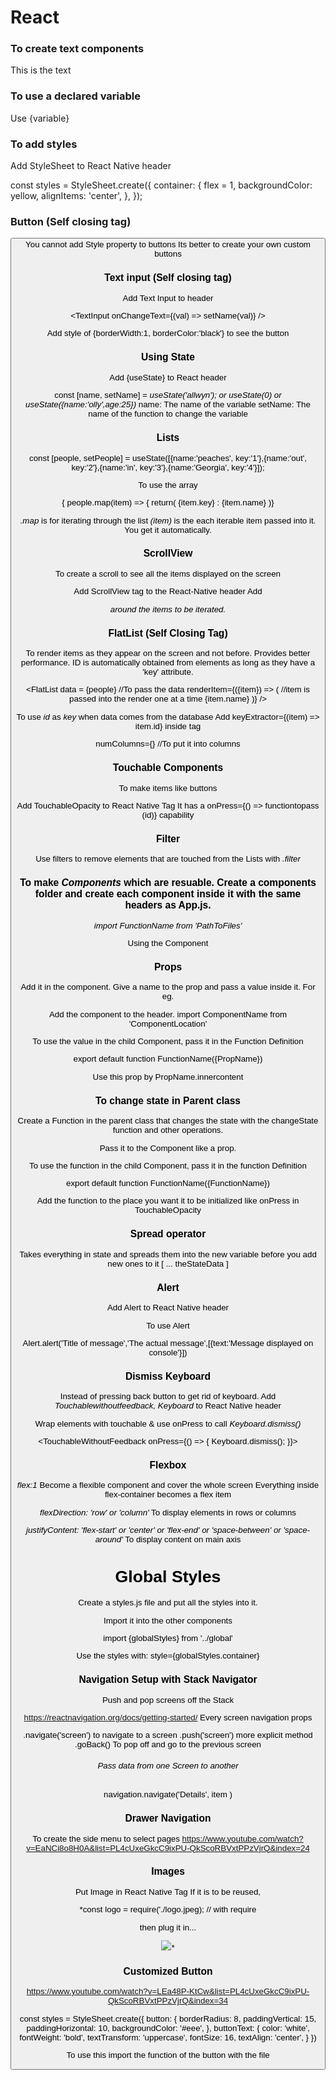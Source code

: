 # React


### To create text components

<View>
  <Text>
    This is the text
  </Text>
</View>

### To use a declared variable
Use {variable}

### To add styles

Add StyleSheet to React Native header

<Text style={styles.container}>

const styles = StyleSheet.create({
container: {
  flex = 1,
  backgroundColor: yellow,
  alignItems: 'center',
  },
});


### Button (Self closing tag)
<Button title='Update' />
You cannot add Style property to buttons
Its better to create your own custom buttons

### Text input (Self closing tag)
Add Text Input to header

<TextInput onChangeText={(val) => setName(val)} />

Add style of 
{borderWidth:1, borderColor:'black'} 
to see the button

### Using State

Add {useState} to React header

const [name, setName] = *useState('allwyn'); or useState(0) or useState({name:'olly',age:25})*
name: The name of the variable
setName: The name of the function to change the variable

### Lists

const [people, setPeople] = useState([{name:'peaches', key:'1'},{name:'out', key:'2'},{name:'in', key:'3'},{name:'Georgia', key:'4'}]);


To use the array 

{ people.map(item) => {
return(
  <View key={item.key}>
  <Text>{item.key} : {item.name}</Text>
  </View>
)}

*.map* is for iterating through the list
*(item)* is the each iterable item passed into it. You get it automatically.

### ScrollView
To create a scroll to see all the items displayed on the screen

Add ScrollView tag to the React-Native header
Add <ScrollView>
  
  </ScrollView> _around the items to be iterated._
  
 ### FlatList (Self Closing Tag)
 To render items as they appear on the screen and not before. Provides better performance. ID is automatically obtained from elements as long as they have a 'key' attribute.
 
 <FlatList
       data = {people} //To pass the data
       renderItem={({item}) => ( //item is passed into the render one at a time
        <Text style={styles.text}>{item.name}</Text>
       )}
 />
 
To use *id* as *key* when data comes from the database
Add 
keyExtractor={(item) => item.id}
inside <FlatList> tag
  
numColumns={} //To put it into columns


### Touchable Components

To make items like buttons

Add TouchableOpacity to React Native Tag 
It has a onPress={() => functiontopass (id)} capability 

### Filter
Use filters to remove elements that are touched from the Lists with 
*.filter*



### To make _Components_ which are resuable. Create a components folder and create each component inside it with the same headers as App.js.

*import FunctionName from 'PathToFiles'*

Using the Component

*<FunctionName />*




### Props

Add it in the component. Give a name to the prop and pass a value inside it. For eg.

<ComponentName PropName={PropValue} />

Add the component to the header.
import ComponentName from 'ComponentLocation'

To use the value in the child Component, pass it in the Function Definition

export default function FunctionName({PropName})

Use this prop by PropName.innercontent


### To change state in Parent class

Create a Function in the parent class that changes the state with the changeState function and other operations.

Pass it to the Component like a prop.

<ComponentName PropName={PropValue} />

To use the function in the child Component, pass it in the function Definition

export default function FunctionName({FunctionName})

Add the function to the place you want it to be initialized
like onPress in TouchableOpacity


### Spread operator
Takes everything in state and spreads them into the new variable before you add new ones to it
[
 ... theStateData 
]


### Alert

Add Alert to React Native header

To use Alert

Alert.alert('Title of message','The actual message',[{text:'Message displayed on console'}])


### Dismiss Keyboard

Instead of pressing back button to get rid of keyboard.
Add *Touchablewithoutfeedback, Keyboard* to React Native header

Wrap elements with touchable & use onPress to call *Keyboard.dismiss()*

<TouchableWithoutFeedback onPress={() => {
      Keyboard.dismiss();
    }}>
  
  
### Flexbox

*flex:1*
Become a flexible component and cover the whole screen
Everything inside flex-container becomes a flex item

*flexDirection: 'row' or 'column'*
To display elements in rows or columns

*justifyContent: 'flex-start' or 'center' or 'flex-end' or 'space-between' or 'space-around'*
To display content on main axis



# Global Styles

Create a styles.js file and put all the styles into it.

Import it into the other components

import {globalStyles} from '../global'

Use the styles with:
style={globalStyles.container}


### Navigation Setup with Stack Navigator

Push and pop screens off the Stack

https://reactnavigation.org/docs/getting-started/
Every screen navigation props

 .navigate('screen') to navigate to a screen
.push('screen') more explicit method
.goBack() To pop off and go to the previous screen

###### Pass data from one Screen to another
navigation.navigate('Details', item )


### Drawer Navigation
 
To create the side menu to select pages
https://www.youtube.com/watch?v=EaNCi8o8H0A&list=PL4cUxeGkcC9ixPU-QkScoRBVxtPPzVjrQ&index=24

### Images
Put Image in React Native Tag
If it is to be reused, 

*const logo = require('./logo.jpeg); // with require

then plug it in...

<img src={logo} />*


### Customized Button

https://www.youtube.com/watch?v=LEa48P-KtCw&list=PL4cUxeGkcC9ixPU-QkScoRBVxtPPzVjrQ&index=34

<TouchableOpacity onPress={onPressFunction}>
  <View style={styles.button}>
  <Text style={styles.buttonText}></Text>
  </View>
</TouchableOpacity>

const styles = StyleSheet.create({
  button: {
    borderRadius: 8,
    paddingVertical: 15,
    paddingHorizontal: 10,
    backgroundColor: '#eee',
  },
  buttonText: {
    color: 'white',
    fontWeight: 'bold',
    textTransform: 'uppercase',
    fontSize: 16,
    textAlign: 'center',
    }
})

To use this import the function of the button with the file

<FlatButton text='buttonTitle' onPress= {function}>
